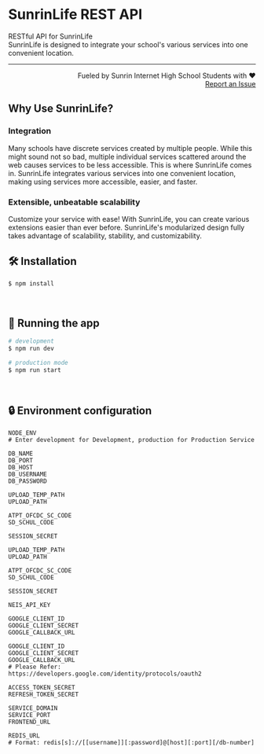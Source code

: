 # SunrinLife REST API
RESTful API for SunrinLife<br>
SunrinLife is designed to integrate your school's various services into one convenient location.
<hr>

<p align="right">
  Fueled by Sunrin Internet High School Students with ❤️<br>
  <a href="https://github.com/Sunrinlifeteam/Sunrinlife_Back/issues">Report an Issue</a>
</p> 

## Why Use SunrinLife?

### Integration

Many schools have discrete services created by multiple people.
While this might sound not so bad, multiple individual services scattered around the web causes services to be less accessible.
This is where SunrinLife comes in. SunrinLife integrates various services into one convenient location, making using services more accessible, easier, and faster.


### Extensible, unbeatable scalability

Customize your service with ease!
With SunrinLife, you can create various extensions easier than ever before.
SunrinLife's modularized design fully takes advantage of scalability, stability, and customizability.


## 🛠️  Installation

```bash
$ npm install
```

<br/>

## 🚀 Running the app

```bash
# development
$ npm run dev

# production mode
$ npm run start
```

<br/>

## 🔒 Environment configuration

```
NODE_ENV
# Enter development for Development, production for Production Service

DB_NAME
DB_PORT
DB_HOST
DB_USERNAME
DB_PASSWORD

UPLOAD_TEMP_PATH
UPLOAD_PATH

ATPT_OFCDC_SC_CODE
SD_SCHUL_CODE

SESSION_SECRET

UPLOAD_TEMP_PATH
UPLOAD_PATH

ATPT_OFCDC_SC_CODE
SD_SCHUL_CODE

SESSION_SECRET

NEIS_API_KEY

GOOGLE_CLIENT_ID
GOOGLE_CLIENT_SECRET
GOOGLE_CALLBACK_URL

GOOGLE_CLIENT_ID
GOOGLE_CLIENT_SECRET
GOOGLE_CALLBACK_URL
# Please Refer: https://developers.google.com/identity/protocols/oauth2

ACCESS_TOKEN_SECRET
REFRESH_TOKEN_SECRET

SERVICE_DOMAIN
SERVICE_PORT
FRONTEND_URL

REDIS_URL
# Format: redis[s]://[[username]][:password]@[host][:port][/db-number]
```
